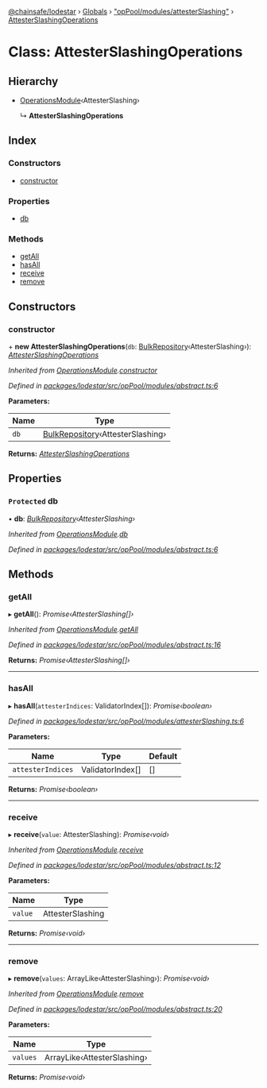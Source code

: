 [@chainsafe/lodestar](../README.md) › [Globals](../globals.md) › ["opPool/modules/attesterSlashing"](../modules/_oppool_modules_attesterslashing_.md) › [AttesterSlashingOperations](_oppool_modules_attesterslashing_.attesterslashingoperations.md)

# Class: AttesterSlashingOperations

## Hierarchy

* [OperationsModule](_oppool_modules_abstract_.operationsmodule.md)‹AttesterSlashing›

  ↳ **AttesterSlashingOperations**

## Index

### Constructors

* [constructor](_oppool_modules_attesterslashing_.attesterslashingoperations.md#constructor)

### Properties

* [db](_oppool_modules_attesterslashing_.attesterslashingoperations.md#protected-db)

### Methods

* [getAll](_oppool_modules_attesterslashing_.attesterslashingoperations.md#getall)
* [hasAll](_oppool_modules_attesterslashing_.attesterslashingoperations.md#hasall)
* [receive](_oppool_modules_attesterslashing_.attesterslashingoperations.md#receive)
* [remove](_oppool_modules_attesterslashing_.attesterslashingoperations.md#remove)

## Constructors

###  constructor

\+ **new AttesterSlashingOperations**(`db`: [BulkRepository](_db_api_beacon_repository_.bulkrepository.md)‹AttesterSlashing›): *[AttesterSlashingOperations](_oppool_modules_attesterslashing_.attesterslashingoperations.md)*

*Inherited from [OperationsModule](_oppool_modules_abstract_.operationsmodule.md).[constructor](_oppool_modules_abstract_.operationsmodule.md#constructor)*

*Defined in [packages/lodestar/src/opPool/modules/abstract.ts:6](https://github.com/ChainSafe/lodestar/blob/f536e8f/packages/lodestar/src/opPool/modules/abstract.ts#L6)*

**Parameters:**

Name | Type |
------ | ------ |
`db` | [BulkRepository](_db_api_beacon_repository_.bulkrepository.md)‹AttesterSlashing› |

**Returns:** *[AttesterSlashingOperations](_oppool_modules_attesterslashing_.attesterslashingoperations.md)*

## Properties

### `Protected` db

• **db**: *[BulkRepository](_db_api_beacon_repository_.bulkrepository.md)‹AttesterSlashing›*

*Inherited from [OperationsModule](_oppool_modules_abstract_.operationsmodule.md).[db](_oppool_modules_abstract_.operationsmodule.md#protected-db)*

*Defined in [packages/lodestar/src/opPool/modules/abstract.ts:6](https://github.com/ChainSafe/lodestar/blob/f536e8f/packages/lodestar/src/opPool/modules/abstract.ts#L6)*

## Methods

###  getAll

▸ **getAll**(): *Promise‹AttesterSlashing[]›*

*Inherited from [OperationsModule](_oppool_modules_abstract_.operationsmodule.md).[getAll](_oppool_modules_abstract_.operationsmodule.md#getall)*

*Defined in [packages/lodestar/src/opPool/modules/abstract.ts:16](https://github.com/ChainSafe/lodestar/blob/f536e8f/packages/lodestar/src/opPool/modules/abstract.ts#L16)*

**Returns:** *Promise‹AttesterSlashing[]›*

___

###  hasAll

▸ **hasAll**(`attesterIndices`: ValidatorIndex[]): *Promise‹boolean›*

*Defined in [packages/lodestar/src/opPool/modules/attesterSlashing.ts:6](https://github.com/ChainSafe/lodestar/blob/f536e8f/packages/lodestar/src/opPool/modules/attesterSlashing.ts#L6)*

**Parameters:**

Name | Type | Default |
------ | ------ | ------ |
`attesterIndices` | ValidatorIndex[] | [] |

**Returns:** *Promise‹boolean›*

___

###  receive

▸ **receive**(`value`: AttesterSlashing): *Promise‹void›*

*Inherited from [OperationsModule](_oppool_modules_abstract_.operationsmodule.md).[receive](_oppool_modules_abstract_.operationsmodule.md#receive)*

*Defined in [packages/lodestar/src/opPool/modules/abstract.ts:12](https://github.com/ChainSafe/lodestar/blob/f536e8f/packages/lodestar/src/opPool/modules/abstract.ts#L12)*

**Parameters:**

Name | Type |
------ | ------ |
`value` | AttesterSlashing |

**Returns:** *Promise‹void›*

___

###  remove

▸ **remove**(`values`: ArrayLike‹AttesterSlashing›): *Promise‹void›*

*Inherited from [OperationsModule](_oppool_modules_abstract_.operationsmodule.md).[remove](_oppool_modules_abstract_.operationsmodule.md#remove)*

*Defined in [packages/lodestar/src/opPool/modules/abstract.ts:20](https://github.com/ChainSafe/lodestar/blob/f536e8f/packages/lodestar/src/opPool/modules/abstract.ts#L20)*

**Parameters:**

Name | Type |
------ | ------ |
`values` | ArrayLike‹AttesterSlashing› |

**Returns:** *Promise‹void›*
